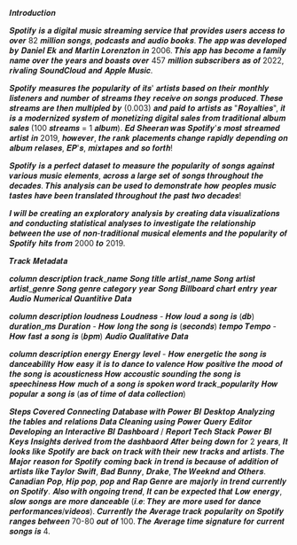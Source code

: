 𝑰𝒏𝒕𝒓𝒐𝒅𝒖𝒄𝒕𝒊𝒐𝒏


𝑺𝒑𝒐𝒕𝒊𝒇𝒚 𝒊𝒔 𝒂 𝒅𝒊𝒈𝒊𝒕𝒂𝒍 𝒎𝒖𝒔𝒊𝒄 𝒔𝒕𝒓𝒆𝒂𝒎𝒊𝒏𝒈 𝒔𝒆𝒓𝒗𝒊𝒄𝒆 𝒕𝒉𝒂𝒕 𝒑𝒓𝒐𝒗𝒊𝒅𝒆𝒔 𝒖𝒔𝒆𝒓𝒔 𝒂𝒄𝒄𝒆𝒔𝒔 𝒕𝒐 𝒐𝒗𝒆𝒓 82 𝒎𝒊𝒍𝒍𝒊𝒐𝒏 𝒔𝒐𝒏𝒈𝒔, 𝒑𝒐𝒅𝒄𝒂𝒔𝒕𝒔 𝒂𝒏𝒅 𝒂𝒖𝒅𝒊𝒐 𝒃𝒐𝒐𝒌𝒔. 𝑻𝒉𝒆 𝒂𝒑𝒑 𝒘𝒂𝒔 𝒅𝒆𝒗𝒆𝒍𝒐𝒑𝒆𝒅 𝒃𝒚 𝑫𝒂𝒏𝒊𝒆𝒍 𝑬𝒌 𝒂𝒏𝒅 𝑴𝒂𝒓𝒕𝒊𝒏 𝑳𝒐𝒓𝒆𝒏𝒛𝒕𝒐𝒏 𝒊𝒏 2006. 𝑻𝒉𝒊𝒔 𝒂𝒑𝒑 𝒉𝒂𝒔 𝒃𝒆𝒄𝒐𝒎𝒆 𝒂 𝒇𝒂𝒎𝒊𝒍𝒚 𝒏𝒂𝒎𝒆 𝒐𝒗𝒆𝒓 𝒕𝒉𝒆 𝒚𝒆𝒂𝒓𝒔 𝒂𝒏𝒅 𝒃𝒐𝒂𝒔𝒕𝒔 𝒐𝒗𝒆𝒓 457 𝒎𝒊𝒍𝒍𝒊𝒐𝒏 𝒔𝒖𝒃𝒔𝒄𝒓𝒊𝒃𝒆𝒓𝒔 𝒂𝒔 𝒐𝒇 2022, 𝒓𝒊𝒗𝒂𝒍𝒊𝒏𝒈 𝑺𝒐𝒖𝒏𝒅𝑪𝒍𝒐𝒖𝒅 𝒂𝒏𝒅 𝑨𝒑𝒑𝒍𝒆 𝑴𝒖𝒔𝒊𝒄.

𝑺𝒑𝒐𝒕𝒊𝒇𝒚 𝒎𝒆𝒂𝒔𝒖𝒓𝒆𝒔 𝒕𝒉𝒆 𝒑𝒐𝒑𝒖𝒍𝒂𝒓𝒊𝒕𝒚 𝒐𝒇 𝒊𝒕𝒔' 𝒂𝒓𝒕𝒊𝒔𝒕𝒔 𝒃𝒂𝒔𝒆𝒅 𝒐𝒏 𝒕𝒉𝒆𝒊𝒓 𝒎𝒐𝒏𝒕𝒉𝒍𝒚 𝒍𝒊𝒔𝒕𝒆𝒏𝒆𝒓𝒔 𝒂𝒏𝒅 𝒏𝒖𝒎𝒃𝒆𝒓 𝒐𝒇 𝒔𝒕𝒓𝒆𝒂𝒎𝒔 𝒕𝒉𝒆𝒚 𝒓𝒆𝒄𝒆𝒊𝒗𝒆 𝒐𝒏 𝒔𝒐𝒏𝒈𝒔 𝒑𝒓𝒐𝒅𝒖𝒄𝒆𝒅. 𝑻𝒉𝒆𝒔𝒆 𝒔𝒕𝒓𝒆𝒂𝒎𝒔 𝒂𝒓𝒆 𝒕𝒉𝒆𝒏 𝒎𝒖𝒍𝒕𝒊𝒑𝒍𝒆𝒅 𝒃𝒚 (0.003) 𝒂𝒏𝒅 𝒑𝒂𝒊𝒅 𝒕𝒐 𝒂𝒓𝒕𝒊𝒔𝒕𝒔 𝒂𝒔 "𝑹𝒐𝒚𝒂𝒍𝒕𝒊𝒆𝒔", 𝒊𝒕 𝒊𝒔 𝒂 𝒎𝒐𝒅𝒆𝒓𝒏𝒊𝒛𝒆𝒅 𝒔𝒚𝒔𝒕𝒆𝒎 𝒐𝒇 𝒎𝒐𝒏𝒆𝒕𝒊𝒛𝒊𝒏𝒈 𝒅𝒊𝒈𝒊𝒕𝒂𝒍 𝒔𝒂𝒍𝒆𝒔 𝒇𝒓𝒐𝒎 𝒕𝒓𝒂𝒅𝒊𝒕𝒊𝒐𝒏𝒂𝒍 𝒂𝒍𝒃𝒖𝒎 𝒔𝒂𝒍𝒆𝒔 (100 𝒔𝒕𝒓𝒆𝒂𝒎𝒔 = 1 𝒂𝒍𝒃𝒖𝒎). 𝑬𝒅 𝑺𝒉𝒆𝒆𝒓𝒂𝒏 𝒘𝒂𝒔 𝑺𝒑𝒐𝒕𝒊𝒇𝒚'𝒔 𝒎𝒐𝒔𝒕 𝒔𝒕𝒓𝒆𝒂𝒎𝒆𝒅 𝒂𝒓𝒕𝒊𝒔𝒕 𝒊𝒏 2019, 𝒉𝒐𝒘𝒆𝒗𝒆𝒓, 𝒕𝒉𝒆 𝒓𝒂𝒏𝒌 𝒑𝒍𝒂𝒄𝒆𝒎𝒆𝒏𝒕𝒔 𝒄𝒉𝒂𝒏𝒈𝒆 𝒓𝒂𝒑𝒊𝒅𝒍𝒚 𝒅𝒆𝒑𝒆𝒏𝒅𝒊𝒏𝒈 𝒐𝒏 𝒂𝒍𝒃𝒖𝒎 𝒓𝒆𝒍𝒂𝒔𝒆𝒔, 𝑬𝑷'𝒔, 𝒎𝒊𝒙𝒕𝒂𝒑𝒆𝒔 𝒂𝒏𝒅 𝒔𝒐 𝒇𝒐𝒓𝒕𝒉!

𝑺𝒑𝒐𝒕𝒊𝒇𝒚 𝒊𝒔 𝒂 𝒑𝒆𝒓𝒇𝒆𝒄𝒕 𝒅𝒂𝒕𝒂𝒔𝒆𝒕 𝒕𝒐 𝒎𝒆𝒂𝒔𝒖𝒓𝒆 𝒕𝒉𝒆 𝒑𝒐𝒑𝒖𝒍𝒂𝒓𝒊𝒕𝒚 𝒐𝒇 𝒔𝒐𝒏𝒈𝒔 𝒂𝒈𝒂𝒊𝒏𝒔𝒕 𝒗𝒂𝒓𝒊𝒐𝒖𝒔 𝒎𝒖𝒔𝒊𝒄 𝒆𝒍𝒆𝒎𝒆𝒏𝒕𝒔, 𝒂𝒄𝒓𝒐𝒔𝒔 𝒂 𝒍𝒂𝒓𝒈𝒆 𝒔𝒆𝒕 𝒐𝒇 𝒔𝒐𝒏𝒈𝒔 𝒕𝒉𝒓𝒐𝒖𝒈𝒉𝒐𝒖𝒕 𝒕𝒉𝒆 𝒅𝒆𝒄𝒂𝒅𝒆𝒔. 𝑻𝒉𝒊𝒔 𝒂𝒏𝒂𝒍𝒚𝒔𝒊𝒔 𝒄𝒂𝒏 𝒃𝒆 𝒖𝒔𝒆𝒅 𝒕𝒐 𝒅𝒆𝒎𝒐𝒏𝒔𝒕𝒓𝒂𝒕𝒆 𝒉𝒐𝒘 𝒑𝒆𝒐𝒑𝒍𝒆𝒔 𝒎𝒖𝒔𝒊𝒄 𝒕𝒂𝒔𝒕𝒆𝒔 𝒉𝒂𝒗𝒆 𝒃𝒆𝒆𝒏 𝒕𝒓𝒂𝒏𝒔𝒍𝒂𝒕𝒆𝒅 𝒕𝒉𝒓𝒐𝒖𝒈𝒉𝒐𝒖𝒕 𝒕𝒉𝒆 𝒑𝒂𝒔𝒕 𝒕𝒘𝒐 𝒅𝒆𝒄𝒂𝒅𝒆𝒔!

𝑰 𝒘𝒊𝒍𝒍 𝒃𝒆 𝒄𝒓𝒆𝒂𝒕𝒊𝒏𝒈 𝒂𝒏 𝒆𝒙𝒑𝒍𝒐𝒓𝒂𝒕𝒐𝒓𝒚 𝒂𝒏𝒂𝒍𝒚𝒔𝒊𝒔 𝒃𝒚 𝒄𝒓𝒆𝒂𝒕𝒊𝒏𝒈 𝒅𝒂𝒕𝒂 𝒗𝒊𝒔𝒖𝒂𝒍𝒊𝒛𝒂𝒕𝒊𝒐𝒏𝒔 𝒂𝒏𝒅 𝒄𝒐𝒏𝒅𝒖𝒄𝒕𝒊𝒏𝒈 𝒔𝒕𝒂𝒕𝒊𝒔𝒕𝒊𝒄𝒂𝒍 𝒂𝒏𝒂𝒍𝒚𝒔𝒆𝒔 𝒕𝒐 𝒊𝒏𝒗𝒆𝒔𝒕𝒊𝒈𝒂𝒕𝒆 𝒕𝒉𝒆 𝒓𝒆𝒍𝒂𝒕𝒊𝒐𝒏𝒔𝒉𝒊𝒑 𝒃𝒆𝒕𝒘𝒆𝒆𝒏 𝒕𝒉𝒆 𝒖𝒔𝒆 𝒐𝒇 𝒏𝒐𝒏-𝒕𝒓𝒂𝒅𝒊𝒕𝒊𝒐𝒏𝒂𝒍 𝒎𝒖𝒔𝒊𝒄𝒂𝒍 𝒆𝒍𝒆𝒎𝒆𝒏𝒕𝒔 𝒂𝒏𝒅 𝒕𝒉𝒆 𝒑𝒐𝒑𝒖𝒍𝒂𝒓𝒊𝒕𝒚 𝒐𝒇 𝑺𝒑𝒐𝒕𝒊𝒇𝒚 𝒉𝒊𝒕𝒔 𝒇𝒓𝒐𝒎 2000 𝒕𝒐 2019.

𝑻𝒓𝒂𝒄𝒌 𝑴𝒆𝒕𝒂𝒅𝒂𝒕𝒂

𝒄𝒐𝒍𝒖𝒎𝒏	𝒅𝒆𝒔𝒄𝒓𝒊𝒑𝒕𝒊𝒐𝒏
𝒕𝒓𝒂𝒄𝒌_𝒏𝒂𝒎𝒆	𝑺𝒐𝒏𝒈 𝒕𝒊𝒕𝒍𝒆
𝒂𝒓𝒕𝒊𝒔𝒕_𝒏𝒂𝒎𝒆	𝑺𝒐𝒏𝒈 𝒂𝒓𝒕𝒊𝒔𝒕
𝒂𝒓𝒕𝒊𝒔𝒕_𝒈𝒆𝒏𝒓𝒆	𝑺𝒐𝒏𝒈 𝒈𝒆𝒏𝒓𝒆 𝒄𝒂𝒕𝒆𝒈𝒐𝒓𝒚
𝒚𝒆𝒂𝒓	𝑺𝒐𝒏𝒈 𝑩𝒊𝒍𝒍𝒃𝒐𝒂𝒓𝒅 𝒄𝒉𝒂𝒓𝒕 𝒆𝒏𝒕𝒓𝒚 𝒚𝒆𝒂𝒓
𝑨𝒖𝒅𝒊𝒐 𝑵𝒖𝒎𝒆𝒓𝒊𝒄𝒂𝒍 𝑸𝒖𝒂𝒏𝒕𝒊𝒕𝒊𝒗𝒆 𝑫𝒂𝒕𝒂

𝒄𝒐𝒍𝒖𝒎𝒏	𝒅𝒆𝒔𝒄𝒓𝒊𝒑𝒕𝒊𝒐𝒏
𝒍𝒐𝒖𝒅𝒏𝒆𝒔𝒔	𝑳𝒐𝒖𝒅𝒏𝒆𝒔𝒔 - 𝑯𝒐𝒘 𝒍𝒐𝒖𝒅 𝒂 𝒔𝒐𝒏𝒈 𝒊𝒔 (𝒅𝒃)
𝒅𝒖𝒓𝒂𝒕𝒊𝒐𝒏_𝒎𝒔	𝑫𝒖𝒓𝒂𝒕𝒊𝒐𝒏 - 𝑯𝒐𝒘 𝒍𝒐𝒏𝒈 𝒕𝒉𝒆 𝒔𝒐𝒏𝒈 𝒊𝒔 (𝒔𝒆𝒄𝒐𝒏𝒅𝒔)
𝒕𝒆𝒎𝒑𝒐	𝑻𝒆𝒎𝒑𝒐 - 𝑯𝒐𝒘 𝒇𝒂𝒔𝒕 𝒂 𝒔𝒐𝒏𝒈 𝒊𝒔 (𝒃𝒑𝒎)
𝑨𝒖𝒅𝒊𝒐 𝑸𝒖𝒂𝒍𝒊𝒕𝒂𝒕𝒊𝒗𝒆 𝑫𝒂𝒕𝒂

𝒄𝒐𝒍𝒖𝒎𝒏	𝒅𝒆𝒔𝒄𝒓𝒊𝒑𝒕𝒊𝒐𝒏
𝒆𝒏𝒆𝒓𝒈𝒚	𝑬𝒏𝒆𝒓𝒈𝒚 𝒍𝒆𝒗𝒆𝒍 - 𝑯𝒐𝒘 𝒆𝒏𝒆𝒓𝒈𝒆𝒕𝒊𝒄 𝒕𝒉𝒆 𝒔𝒐𝒏𝒈 𝒊𝒔
𝒅𝒂𝒏𝒄𝒆𝒂𝒃𝒊𝒍𝒊𝒕𝒚	𝑯𝒐𝒘 𝒆𝒂𝒔𝒚 𝒊𝒕 𝒊𝒔 𝒕𝒐 𝒅𝒂𝒏𝒄𝒆 𝒕𝒐
𝒗𝒂𝒍𝒆𝒏𝒄𝒆	𝑯𝒐𝒘 𝒑𝒐𝒔𝒊𝒕𝒊𝒗𝒆 𝒕𝒉𝒆 𝒎𝒐𝒐𝒅 𝒐𝒇 𝒕𝒉𝒆 𝒔𝒐𝒏𝒈 𝒊𝒔
𝒂𝒄𝒐𝒖𝒔𝒕𝒊𝒄𝒏𝒆𝒔𝒔	𝑯𝒐𝒘 𝒂𝒄𝒄𝒐𝒖𝒔𝒕𝒊𝒄 𝒔𝒐𝒖𝒏𝒅𝒊𝒏𝒈 𝒕𝒉𝒆 𝒔𝒐𝒏𝒈 𝒊𝒔
𝒔𝒑𝒆𝒆𝒄𝒉𝒊𝒏𝒆𝒔𝒔	𝑯𝒐𝒘 𝒎𝒖𝒄𝒉 𝒐𝒇 𝒂 𝒔𝒐𝒏𝒈 𝒊𝒔 𝒔𝒑𝒐𝒌𝒆𝒏 𝒘𝒐𝒓𝒅
𝒕𝒓𝒂𝒄𝒌_𝒑𝒐𝒑𝒖𝒍𝒂𝒓𝒊𝒕𝒚	𝑯𝒐𝒘 𝒑𝒐𝒑𝒖𝒍𝒂𝒓 𝒂 𝒔𝒐𝒏𝒈 𝒊𝒔 (𝒂𝒔 𝒐𝒇 𝒕𝒊𝒎𝒆 𝒐𝒇 𝒅𝒂𝒕𝒂 𝒄𝒐𝒍𝒍𝒆𝒄𝒕𝒊𝒐𝒏)

𝑺𝒕𝒆𝒑𝒔 𝑪𝒐𝒗𝒆𝒓𝒆𝒅
𝑪𝒐𝒏𝒏𝒆𝒄𝒕𝒊𝒏𝒈 𝑫𝒂𝒕𝒂𝒃𝒂𝒔𝒆 𝒘𝒊𝒕𝒉 𝑷𝒐𝒘𝒆𝒓 𝑩𝑰 𝑫𝒆𝒔𝒌𝒕𝒐𝒑
𝑨𝒏𝒂𝒍𝒚𝒛𝒊𝒏𝒈 𝒕𝒉𝒆 𝒕𝒂𝒃𝒍𝒆𝒔 𝒂𝒏𝒅 𝒓𝒆𝒍𝒂𝒕𝒊𝒐𝒏𝒔
𝑫𝒂𝒕𝒂 𝑪𝒍𝒆𝒂𝒏𝒊𝒏𝒈 𝒖𝒔𝒊𝒏𝒈 𝑷𝒐𝒘𝒆𝒓 𝑸𝒖𝒆𝒓𝒚 𝑬𝒅𝒊𝒕𝒐𝒓
𝑫𝒆𝒗𝒆𝒍𝒐𝒑𝒊𝒏𝒈 𝒂𝒏 𝑰𝒏𝒕𝒆𝒓𝒂𝒄𝒕𝒊𝒗𝒆 𝑩𝑰 𝑫𝒂𝒔𝒉𝒃𝒐𝒂𝒓𝒅 / 𝑹𝒆𝒑𝒐𝒓𝒕
𝑻𝒆𝒄𝒉 𝑺𝒕𝒂𝒄𝒌
𝑷𝒐𝒘𝒆𝒓 𝑩𝑰
𝑲𝒆𝒚𝒔 𝑰𝒏𝒔𝒊𝒈𝒉𝒕𝒔 𝒅𝒆𝒓𝒊𝒗𝒆𝒅 𝒇𝒓𝒐𝒎 𝒕𝒉𝒆 𝒅𝒂𝒔𝒉𝒃𝒂𝒐𝒓𝒅
𝑨𝒇𝒕𝒆𝒓 𝒃𝒆𝒊𝒏𝒈 𝒅𝒐𝒘𝒏 𝒇𝒐𝒓 2 𝒚𝒆𝒂𝒓𝒔, 𝑰𝒕 𝒍𝒐𝒐𝒌𝒔 𝒍𝒊𝒌𝒆 𝑺𝒑𝒐𝒕𝒊𝒇𝒚 𝒂𝒓𝒆 𝒃𝒂𝒄𝒌 𝒐𝒏 𝒕𝒓𝒂𝒄𝒌 𝒘𝒊𝒕𝒉 𝒕𝒉𝒆𝒊𝒓 𝒏𝒆𝒘 𝒕𝒓𝒂𝒄𝒌𝒔 𝒂𝒏𝒅 𝒂𝒓𝒕𝒊𝒔𝒕𝒔.
𝑻𝒉𝒆 𝑴𝒂𝒋𝒐𝒓 𝒓𝒆𝒂𝒔𝒐𝒏 𝒇𝒐𝒓 𝑺𝒑𝒐𝒕𝒊𝒇𝒚 𝒄𝒐𝒎𝒊𝒏𝒈 𝒃𝒂𝒄𝒌 𝒊𝒏 𝒕𝒓𝒆𝒏𝒅 𝒊𝒔 𝒃𝒆𝒄𝒂𝒖𝒔𝒆 𝒐𝒇 𝒂𝒅𝒅𝒊𝒕𝒊𝒐𝒏 𝒐𝒇 𝒂𝒓𝒕𝒊𝒔𝒕𝒔 𝒍𝒊𝒌𝒆 𝑻𝒂𝒚𝒍𝒐𝒓 𝑺𝒘𝒊𝒇𝒕, 𝑩𝒂𝒅 𝑩𝒖𝒏𝒏𝒚, 𝑫𝒓𝒂𝒌𝒆, 𝑻𝒉𝒆 𝑾𝒆𝒆𝒌𝒏𝒅 𝒂𝒏𝒅 𝑶𝒕𝒉𝒆𝒓𝒔.
𝑪𝒂𝒏𝒂𝒅𝒊𝒂𝒏 𝑷𝒐𝒑, 𝑯𝒊𝒑 𝒑𝒐𝒑, 𝒑𝒐𝒑 𝒂𝒏𝒅 𝑹𝒂𝒑 𝑮𝒆𝒏𝒓𝒆 𝒂𝒓𝒆 𝒎𝒂𝒋𝒐𝒓𝒍𝒚 𝒊𝒏 𝒕𝒓𝒆𝒏𝒅 𝒄𝒖𝒓𝒓𝒆𝒏𝒕𝒍𝒚 𝒐𝒏 𝑺𝒑𝒐𝒕𝒊𝒇𝒚.
𝑨𝒍𝒔𝒐 𝒘𝒊𝒕𝒉 𝒐𝒏𝒈𝒐𝒊𝒏𝒈 𝒕𝒓𝒆𝒏𝒅, 𝑰𝒕 𝒄𝒂𝒏 𝒃𝒆 𝒆𝒙𝒑𝒆𝒄𝒕𝒆𝒅 𝒕𝒉𝒂𝒕 𝑳𝒐𝒘 𝒆𝒏𝒆𝒓𝒈𝒚, 𝒔𝒍𝒐𝒘 𝒔𝒐𝒏𝒈𝒔 𝒂𝒓𝒆 𝒎𝒐𝒓𝒆 𝒅𝒂𝒏𝒄𝒆𝒂𝒃𝒍𝒆 (𝒊.𝒆: 𝑻𝒉𝒆𝒚 𝒂𝒓𝒆 𝒎𝒐𝒓𝒆 𝒖𝒔𝒆𝒅 𝒇𝒐𝒓 𝒅𝒂𝒏𝒄𝒆 𝒑𝒆𝒓𝒇𝒐𝒓𝒎𝒂𝒏𝒄𝒆𝒔/𝒗𝒊𝒅𝒆𝒐𝒔).
𝑪𝒖𝒓𝒓𝒆𝒏𝒕𝒍𝒚 𝒕𝒉𝒆 𝑨𝒗𝒆𝒓𝒂𝒈𝒆 𝒕𝒓𝒂𝒄𝒌 𝒑𝒐𝒑𝒖𝒍𝒂𝒓𝒊𝒕𝒚 𝒐𝒏 𝑺𝒑𝒐𝒕𝒊𝒇𝒚 𝒓𝒂𝒏𝒈𝒆𝒔 𝒃𝒆𝒕𝒘𝒆𝒆𝒏 70-80 𝒐𝒖𝒕 𝒐𝒇 100.
𝑻𝒉𝒆 𝑨𝒗𝒆𝒓𝒂𝒈𝒆 𝒕𝒊𝒎𝒆 𝒔𝒊𝒈𝒏𝒂𝒕𝒖𝒓𝒆 𝒇𝒐𝒓 𝒄𝒖𝒓𝒓𝒆𝒏𝒕 𝒔𝒐𝒏𝒈𝒔 𝒊𝒔 4.
